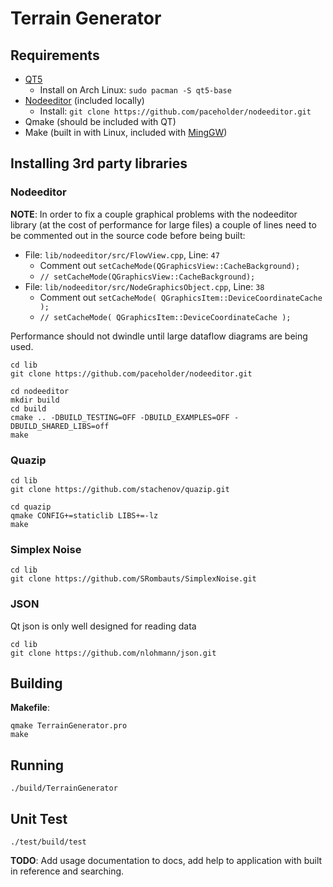 # Terrain Generator

## Requirements

- [QT5](https://www.qt.io/download)
    - Install on Arch Linux: `sudo pacman -S qt5-base`
- [Nodeeditor](https://github.com/paceholder/nodeeditor) (included locally)
    - Install: `git clone https://github.com/paceholder/nodeeditor.git`
- Qmake (should be included with QT)
- Make (built in with Linux, included with [MingGW](http://mingw.org/))

## Installing 3rd party libraries

### Nodeeditor

**NOTE**: In order to fix a couple graphical problems with the nodeeditor library (at the cost of performance for large files) a couple of lines need to be commented out in the source code before being built:

- File: `lib/nodeeditor/src/FlowView.cpp`, Line: `47`
    - Comment out `setCacheMode(QGraphicsView::CacheBackground);`
    - `// setCacheMode(QGraphicsView::CacheBackground);`
- File: `lib/nodeeditor/src/NodeGraphicsObject.cpp`, Line: `38`
    - Comment out `setCacheMode( QGraphicsItem::DeviceCoordinateCache );`
    - `// setCacheMode( QGraphicsItem::DeviceCoordinateCache );`

Performance should not dwindle until large dataflow diagrams are being used.

```
cd lib
git clone https://github.com/paceholder/nodeeditor.git

cd nodeeditor
mkdir build
cd build
cmake .. -DBUILD_TESTING=OFF -DBUILD_EXAMPLES=OFF -DBUILD_SHARED_LIBS=off
make
```

### Quazip

```
cd lib
git clone https://github.com/stachenov/quazip.git

cd quazip
qmake CONFIG+=staticlib LIBS+=-lz
make
```

### Simplex Noise

```
cd lib
git clone https://github.com/SRombauts/SimplexNoise.git
```

### JSON

Qt json is only well designed for reading data

```
cd lib
git clone https://github.com/nlohmann/json.git
```

## Building

**Makefile**:
```
qmake TerrainGenerator.pro
make
```

## Running

```
./build/TerrainGenerator
```

## Unit Test

```
./test/build/test
```

**TODO**: Add usage documentation to docs, add help to application with built in reference and searching.